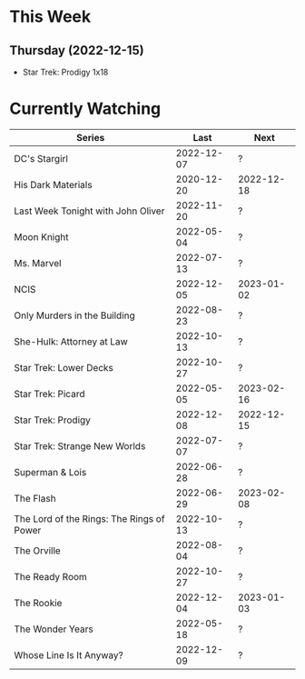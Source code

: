 # This Week

## Thursday (2022-12-15)
- Star Trek: Prodigy 1x18

# Currently Watching

| Series | Last | Next |
| --- | --- | --- |
| DC's Stargirl | 2022-12-07 | ? |
| His Dark Materials | 2020-12-20 | 2022-12-18 |
| Last Week Tonight with John Oliver | 2022-11-20 | ? |
| Moon Knight | 2022-05-04 | ? |
| Ms. Marvel | 2022-07-13 | ? |
| NCIS | 2022-12-05 | 2023-01-02 |
| Only Murders in the Building | 2022-08-23 | ? |
| She-Hulk: Attorney at Law | 2022-10-13 | ? |
| Star Trek: Lower Decks | 2022-10-27 | ? |
| Star Trek: Picard | 2022-05-05 | 2023-02-16 |
| Star Trek: Prodigy | 2022-12-08 | 2022-12-15 |
| Star Trek: Strange New Worlds | 2022-07-07 | ? |
| Superman & Lois | 2022-06-28 | ? |
| The Flash | 2022-06-29 | 2023-02-08 |
| The Lord of the Rings: The Rings of Power | 2022-10-13 | ? |
| The Orville | 2022-08-04 | ? |
| The Ready Room | 2022-10-27 | ? |
| The Rookie | 2022-12-04 | 2023-01-03 |
| The Wonder Years | 2022-05-18 | ? |
| Whose Line Is It Anyway? | 2022-12-09 | ? |

